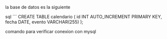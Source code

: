 la base de datos es la siguiente

sql ´´´
CREATE TABLE calendario (
    id INT AUTO_INCREMENT PRIMARY KEY,
    fecha DATE,
    evento VARCHAR(255)
);


comando para verificar conexion con mysql